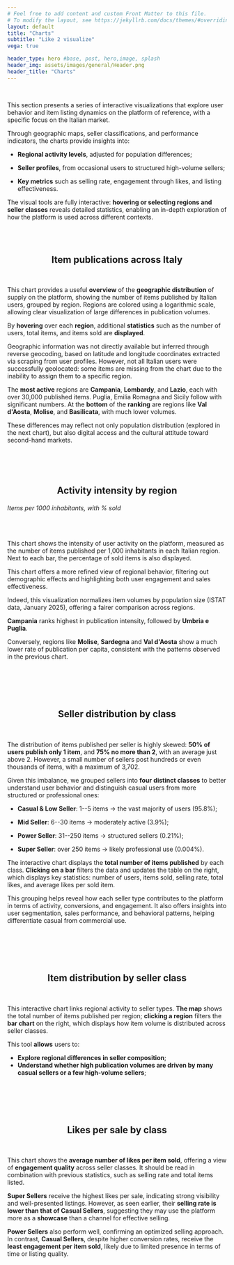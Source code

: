 ```yaml
---
# Feel free to add content and custom Front Matter to this file.
# To modify the layout, see https://jekyllrb.com/docs/themes/#overriding-theme-defaults
layout: default
title: "Charts"
subtitle: "Like 2 visualize"
vega: true

header_type: hero #base, post, hero,image, splash
header_img: assets/images/general/Header.png
header_title: "Charts"
---
```

<br>

This section presents a series of interactive visualizations that explore user behavior and item listing dynamics on the platform of reference, with a specific focus on the Italian market.
 
Through geographic maps, seller classifications, and performance indicators, the charts provide insights into:
 
- **Regional activity levels**, adjusted for population differences;
 
- **Seller profiles**, from occasional users to structured high-volume sellers;
 
- **Key metrics** such as selling rate, engagement through likes, and listing effectiveness.
 
The visual tools are fully interactive: **hovering or selecting regions and seller classes** reveals detailed statistics, enabling an in-depth exploration of how the platform is used across different contexts.

<br>
<br>

<h2 style="width: 100%; text-align: center">
    Item publications across Italy
</h2>

<br>

This chart provides a useful **overview** of the **geographic distribution** of supply on the platform, showing the number of items published by Italian users, grouped by region. Regions are colored using a logarithmic scale, allowing clear visualization of large differences in publication volumes. 

By **hovering** over each **region**, additional **statistics** such as the number of users, total items, and items sold are **displayed**. 

Geographic information was not directly available but inferred through reverse geocoding, based on latitude and longitude coordinates extracted via scraping from user profiles. However, not all Italian users were successfully geolocated: some items are missing from the chart due to the inability to assign them to a specific region. 

The **most active** regions are **Campania**, **Lombardy**, and **Lazio**, each with over 30,000 published items. Puglia, Emilia Romagna and Sicily follow with significant numbers. At the **bottom** of the **ranking** are regions like **Val d'Aosta**, **Molise**, and **Basilicata**, with much lower volumes. 

These differences may reflect not only population distribution (explored in the next chart), but also digital access and the cultural attitude toward second-hand markets. 

<br>

<div style="width: 100%">
<vegachart schema-url="{{site.baseurl}}/assets/charts/1_map_ita.json" style="width: 100%; height: 100%"></vegachart>
</div>


<br>
<br>


<h2 style="width: 100%; text-align: center">
    Activity intensity by region
</h2>

<h6>
    Items per 1000 inhabitants, with % sold
</h6>

<br>

This chart shows the intensity of user activity on the platform, measured as the number of items published per 1,000 inhabitants in each Italian region. Next to each bar, the percentage of sold items is also displayed. 

This chart offers a more refined view of regional behavior, filtering out demographic effects and highlighting both user engagement and sales effectiveness. 

Indeed, this visualization normalizes item volumes by population size (ISTAT data, January 2025), offering a fairer comparison across regions. 

**Campania** ranks highest in publication intensity, followed by **Umbria e Puglia**. 

Conversely, regions like **Molise**, **Sardegna** and **Val d'Aosta** show a much lower rate of publication per capita, consistent with the patterns observed in the previous chart. 

<br>

<div style="width: 100%">
<vegachart schema-url="{{site.baseurl}}/assets/charts/2_region_activity.json" style="width: 100%; height: 100%"></vegachart>
</div>

<br>
<br>
<br>


<h2 style="width: 100%; text-align: center">
    Seller distribution by class
</h2>

<br>

The distribution of items published per seller is highly skewed: **50% of users publish only 1 item**, and **75% no more than 2**, with an average just above 2. However, a small number of sellers post hundreds or even thousands of items, with a maximum of 3,702.
 
Given this imbalance, we grouped sellers into **four** **distinct classes** to better understand user behavior and distinguish casual users from more structured or professional ones:
 
- **Casual & Low Seller**: 1--5 items → the vast majority of users (95.8%);
 
- **Mid Seller**: 6--30 items → moderately active (3.9%);
 
- **Power Seller**: 31--250 items → structured sellers (0.21%);
 
- **Super Seller**: over 250 items → likely professional use (0.004%).
 
The interactive chart displays the **total number of items published** by each class. **Clicking on a bar** filters the data and updates the table on the right, which displays key statistics: number of users, items sold, selling rate, total likes, and average likes per sold item.  
 
This grouping helps reveal how each seller type contributes to the platform in terms of activity, conversions, and engagement. It also offers insights into user segmentation, sales performance, and behavioral patterns, helping differentiate casual from commercial use.

<br>

<div style="width: 100%">
<vegachart schema-url="{{site.baseurl}}/assets/charts/3_seller_classes.json" style="width: 100%; height: 100%"></vegachart>
</div>

<br>
<br>
<br>


<h2 style="width: 100%; text-align: center">
  Item distribution by seller class
</h2>

<br>

This interactive chart links regional activity to seller types. **The map** shows the total number of items published per region; **clicking a region** filters the **bar chart** on the right, which displays how item volume is distributed across seller classes.

This tool **allows** users to:
- **Explore regional differences in seller composition**;
- **Understand whether high publication volumes are driven by many casual sellers or a few high-volume sellers**;
 

<br>

<div style="width: 100%">
<vegachart schema-url="{{site.baseurl}}/assets/charts/4_smart_chart.json" style="width: 100%; height: 100%"></vegachart>
</div>

<br>
<br>
<br>


<h2 style="width: 100%; text-align: center">
    Likes per sale by class
</h2>
<br>

This chart shows the **average number of likes per item sold**, offering a view of **engagement quality** across seller classes. It should be read in combination with previous statistics, such as selling rate and total items listed.
 
**Super Sellers** receive the highest likes per sale, indicating strong visibility and well-presented listings. However, as seen earlier, their **selling rate is lower than that of Casual Sellers**, suggesting they may use the platform more as a **showcase** than a channel for effective selling.
 
**Power Sellers** also perform well, confirming an optimized selling approach. In contrast, **Casual Sellers**, despite higher conversion rates, receive the **least engagement per item sold**, likely due to limited presence in terms of time or listing quality.

<br>

<div style="width: 100%">
<vegachart schema-url="{{site.baseurl}}/assets/charts/5_likes_chart.json" style="width: 100%; height: 100%"></vegachart>
</div>
